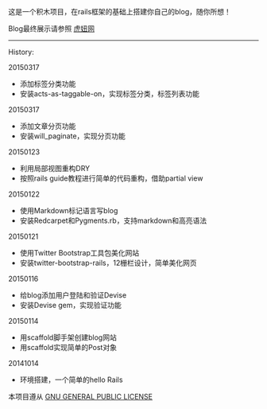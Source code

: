 这是一个积木项目，在rails框架的基础上搭建你自己的blog，随你所想！

Blog最终展示请参照 [虎妞网](http://www.tigerbull.cn)

***

History:

20150317
  * 添加标签分类功能
  * 安装acts-as-taggable-on，实现标签分类，标签列表功能

20150317
  * 添加文章分页功能
  * 安装will_paginate，实现分页功能

20150123
  * 利用局部视图重构DRY
  * 按照rails guide教程进行简单的代码重构，借助partial view

20150122
  * 使用Markdown标记语言写blog
  * 安装Redcarpet和Pygments.rb，支持markdown和高亮语法

20150121
  * 使用Twitter Bootstrap工具包美化网站
  * 安装twitter-bootstrap-rails，12栅栏设计，简单美化网页

20150116
  * 给blog添加用户登陆和验证Devise
  * 安装Devise gem，实现验证功能

20150114
  * 用scaffold脚手架创建blog网站
  * 用scaffold实现简单的Post对象

20141014
  * 环境搭建，一个简单的hello Rails


本项目遵从 [GNU GENERAL PUBLIC LICENSE](https://github.com/xiaozi0lei/dockerChineseDoc/blob/master/LICENSE)
